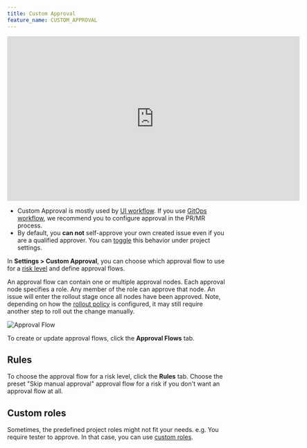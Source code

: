 ```yaml
---
title: Custom Approval
feature_name: CUSTOM_APPROVAL
---
```


<TutorialBlock url="/docs/tutorials/database-change-management-with-risk-adjusted-approval-flow" title="Database Change with Risk-Based Approval Flow" />

<iframe width="675" height="380" src="https://www.youtube.com/embed/K_RWlqdplZQ" title="YouTube video player" className="w-full" frameBorder="0" allow="accelerometer; autoplay; clipboard-write; encrypted-media; gyroscope; picture-in-picture" allowfullscreen="allowFullScreen"></iframe>

<HintBlock type="info">

- Custom Approval is mostly used by [UI workflow](/docs/change-database/change-workflow/#ui-workflow). If you use [GitOps workflow](/docs/change-database/change-workflow/#gitops-workflow), we recommend you to configure approval in the PR/MR process.
- By default, you **can not** self-approve your own created issue even if you are a qualified approver. You
  can [toggle](/docs/change-database/issue/#self-approval) this behavior under project settings.

</HintBlock>

In **Settings > Custom Approval**, you can choose which approval flow to use for a [risk level](/docs/administration/risk-center) and define approval flows.

An approval flow can contain one or multiple approval nodes. Each approval node specifies a role. Any member
of the role can approve that node. An issue will enter the rollout stage once all nodes have been approved.
Note, depending on how the [rollout policy](/docs/administration/environment-policy/rollout-policy/) is configured,
it may still require another step to roll out the change manually.

![Approval Flow](/content/docs/administration/custom-approval/edit-approval-flow.webp)

To create or update approval flows, click the **Approval Flows** tab.

## Rules

To choose the approval flow for a risk level, click the **Rules** tab.
Choose the preset "Skip manual approval" approval flow for a risk if you don't want an approval flow at all.

## Custom roles

Sometimes, the predefined project roles might not fit your needs. e.g. You require tester to approve.
In that case, you can use [custom roles](/docs/administration/custom-roles).
